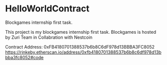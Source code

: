 # HelloWorldContract
Blockgames internship first task.

This project is my blockgames internship first task.
Blockgames is hosted by Zuri Team in Collabration with Nestcoin


Contract Address: 0xFB4180701388537b6b8C6dF978d13BBBA3FC8052
https://rinkeby.etherscan.io/address/0xfb4180701388537b6b8c6df978d13bbba3fc8052#code